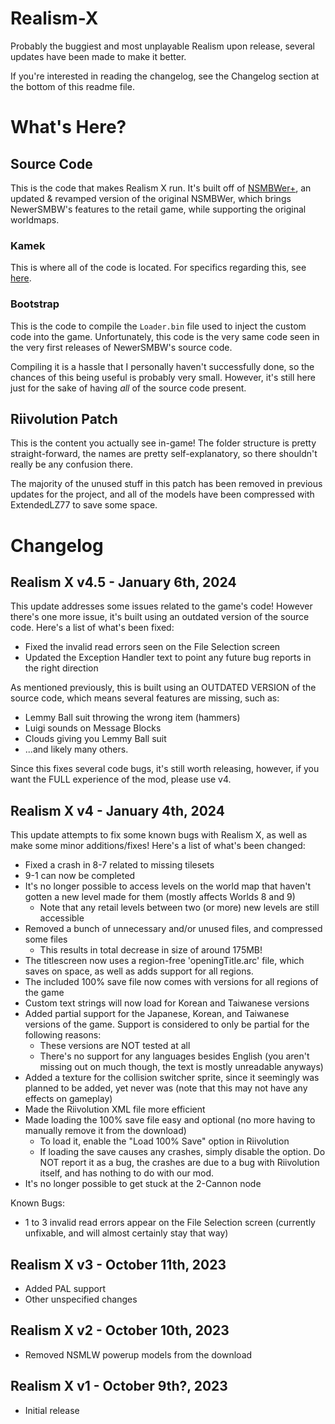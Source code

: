 # Realism-X
Probably the buggiest and most unplayable Realism upon release, several updates have been made to make it better.

If you're interested in reading the changelog, see the Changelog section at the bottom of this readme file.

# What's Here?

## Source Code
This is the code that makes Realism X run. It's built off of [NSMBWer+], an updated & revamped version of the
original NSMBWer, which brings NewerSMBW's features to the retail game, while supporting the original worldmaps.

### Kamek
This is where all of the code is located. For specifics regarding this, see [here][explainKamekFolder].

[NSMBWer+]: https://github.com/Ryguy0777/NSMBWerPlus
[explainKamekFolder]: https://github.com/Ryguy0777/NSMBWerPlus?tab=readme-ov-file#kamek

### Bootstrap
This is the code to compile the `Loader.bin` file used to inject the custom code into the game. Unfortunately,
this code is the very same code seen in the very first releases of NewerSMBW's source code.

Compiling it is a hassle that I personally haven't successfully done, so the chances of this being useful is probably
very small. However, it's still here just for the sake of having *all* of the source code present.

## Riivolution Patch
This is the content you actually see in-game! The folder structure is pretty straight-forward, the names are pretty
self-explanatory, so there shouldn't really be any confusion there.

The majority of the unused stuff in this patch has been removed in previous updates for the project, and all of the
models have been compressed with ExtendedLZ77 to save some space.

# Changelog
## Realism X v4.5 - January 6th, 2024
This update addresses some issues related to the game's code! However there's one more issue, it's built using an outdated version of the source code.
Here's a list of what's been fixed:
- Fixed the invalid read errors seen on the File Selection screen
- Updated the Exception Handler text to point any future bug reports in the right direction
	
As mentioned previously, this is built using an OUTDATED VERSION of the source code, which means several features are missing, such as:
- Lemmy Ball suit throwing the wrong item (hammers)
- Luigi sounds on Message Blocks
- Clouds giving you Lemmy Ball suit
- ...and likely many others.

Since this fixes several code bugs, it's still worth releasing, however, if you want the FULL experience of the mod, please use v4.

## Realism X v4 - January 4th, 2024
This update attempts to fix some known bugs with Realism X, as well as make some minor additions/fixes! 
Here's a list of what's been changed:
- Fixed a crash in 8-7 related to missing tilesets
- 9-1 can now be completed
- It's no longer possible to access levels on the world map that haven't gotten a new level made for them (mostly affects Worlds 8 and 9)
  - Note that any retail levels between two (or more) new levels are still accessible 
- Removed a bunch of unnecessary and/or unused files, and compressed some files
  - This results in total decrease in size of around 175MB!
- The titlescreen now uses a region-free 'openingTitle.arc' file, which saves on space, as well as adds support for all regions.
- The included 100% save file now comes with versions for all regions of the game
- Custom text strings will now load for Korean and Taiwanese versions
- Added partial support for the Japanese, Korean, and Taiwanese versions of the game. Support is considered to only be partial for the following reasons:
  - These versions are NOT tested at all
  - There's no support for any languages besides English (you aren't missing out on much though, the text is mostly unreadable anyways)
- Added a texture for the collision switcher sprite, since it seemingly was planned to be added, yet never was (note that this may not have any effects on gameplay)
- Made the Riivolution XML file more efficient
- Made loading the 100% save file easy and optional (no more having to manually remove it from the download)
  - To load it, enable the "Load 100% Save" option in Riivolution
  - If loading the save causes any crashes, simply disable the option. Do NOT report it as a bug, the crashes are due to a bug with Riivolution itself, and has nothing to do with our mod.
- It's no longer possible to get stuck at the 2-Cannon node
	
Known Bugs:
- 1 to 3 invalid read errors appear on the File Selection screen (currently unfixable, and will almost certainly stay that way)
	
## Realism X v3 - October 11th, 2023
- Added PAL support
- Other unspecified changes
	
## Realism X v2 - October 10th, 2023
- Removed NSMLW powerup models from the download
	
## Realism X v1 - October 9th?, 2023
- Initial release